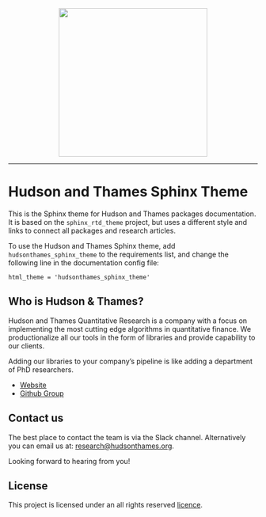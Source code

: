 <div align="center">
   <a href="https://hudsonthames.org/">
   <img src="https://raw.githubusercontent.com/hudson-and-thames/mlfinlab/master/docs/source/logo/Hudson%20%26%20Thames_verticalblack.png" height="300"><br>
   <a/>
</div>


-----------------
# Hudson and Thames Sphinx Theme

This is the Sphinx theme for Hudson and Thames packages documentation. It is based on the
``sphinx_rtd_theme`` project, but uses a different style and links to connect all packages and
research articles.

To use the Hudson and Thames Sphinx theme, add ``hudsonthames_sphinx_theme`` to the requirements list,
and change the following line in the documentation config file:

``html_theme = 'hudsonthames_sphinx_theme'``

## Who is Hudson & Thames?
Hudson and Thames Quantitative Research is a company with a focus on implementing the most cutting edge algorithms in 
quantitative finance. We productionalize all our tools in the form of libraries and provide capability to our clients.

Adding our libraries to your company’s pipeline is like adding a department of PhD researchers.

* [Website](https://hudsonthames.org/)
* [Github Group](https://github.com/hudson-and-thames)

## Contact us
The best place to contact the team is via the Slack channel. Alternatively you can email us at: research@hudsonthames.org.

Looking forward to hearing from you!

## License
This project is licensed under an all rights reserved [licence](https://github.com/hudson-and-thames/hudsonthames-sphinx-theme/blob/master/LICENSE.txt).
